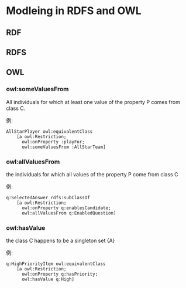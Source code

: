 # Modleing in RDFS and OWL

## RDF


## RDFS


## OWL

### owl:someValuesFrom

All individuals for which at least one value of the property P comes from class C.

例:

```
AllStarPlayer owl:equivalentClass
    [a owl:Restriction;
      owl:onProperty :playFor;
      owl:someValuesFrom :AllStarTeam]
```

### owl:allValuesFrom

the individuals for which all values of the property P come from class C

例:

```
q:SelectedAnswer rdfs:subClassOf
    [a owl:Restriction;
      owl:onProperty q:enablesCandidate;
      owl:allValuesFrom q:EnabledQuestion]
```

### owl:hasValue

the class C happens to be a singleton set {A}

例:

```
q:HighPriorityItem owl:equivalentClass
    [a owl:Restriction;
      owl:onProperty q:hasPriority;
      owl:hasValue q:High]
```
